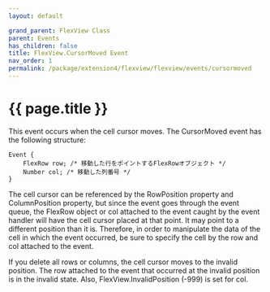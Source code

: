 ```yaml
---
layout: default

grand_parent: FlexView Class
parent: Events
has_children: false
title: FlexView.CursorMoved Event
nav_order: 1
permalink: /package/extension4/flexview/flexview/events/cursormoved
---
```

# {{ page.title }}

This event occurs when the cell cursor moves. The CursorMoved event has the following structure:

```
Event {
    FlexRow row; /* 移動した行をポイントするFlexRowオブジェクト */
    Number col; /* 移動した列番号 */
}
```

The cell cursor can be referenced by the RowPosition property and ColumnPosition property, but since the event goes through the event queue, the FlexRow object or col attached to the event caught by the event handler will have the cell cursor placed at that point. It may point to a different position than it is. Therefore, in order to manipulate the data of the cell in which the event occurred, be sure to specify the cell by the row and col attached to the event.

If you delete all rows or columns, the cell cursor moves to the invalid position. The row attached to the event that occurred at the invalid position is in the invalid state. Also, FlexView.InvalidPosition (-999) is set for col.